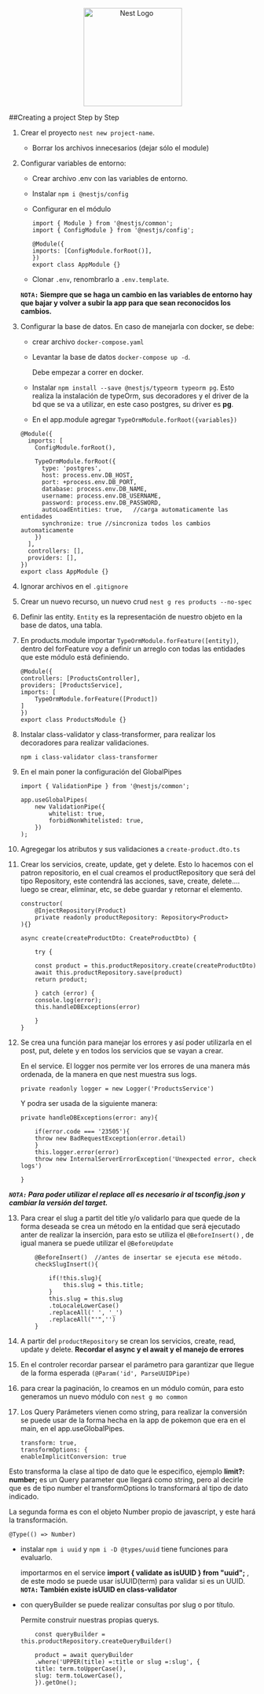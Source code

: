 <p align="center">
  <a href="http://nestjs.com/" target="blank"><img src="https://nestjs.com/img/logo-small.svg" width="200" alt="Nest Logo" /></a>
</p>

##Creating a project Step by Step

1. Crear el proyecto `nest new project-name`.
    * Borrar los archivos innecesarios (dejar sólo el module)


2. Configurar variables de entorno:
    * Crear archivo .env con las variables de entorno.
    * Instalar `npm i @nestjs/config`
    * Configurar en el módulo 
        ```
        import { Module } from '@nestjs/common';
        import { ConfigModule } from '@nestjs/config';

        @Module({
        imports: [ConfigModule.forRoot()],
        })
        export class AppModule {}
        ```

    * Clonar `.env`, renombrarlo a `.env.template`.

    **`NOTA:` Siempre que se haga un cambio en las variables de entorno hay que bajar y volver a subir la app para que sean reconocidos los cambios.**

3. Configurar la base de datos. En caso de manejarla con docker, se debe:
    * crear archivo `docker-compose.yaml`
    * Levantar la base de datos `docker-compose up -d`. 
    
        Debe empezar a correr en docker.
    * Instalar `npm install --save @nestjs/typeorm typeorm pg`.
    Esto realiza la instalación de typeOrm, sus decoradores y el driver de la bd que se va a utilizar, en este caso postgres, su driver es **pg**. 
    * En el app.module agregar `TypeOrmModule.forRoot({variables})` 
    ```
    @Module({
      imports: [
        ConfigModule.forRoot(),

        TypeOrmModule.forRoot({
          type: 'postgres',
          host: process.env.DB_HOST,
          port: +process.env.DB_PORT,
          database: process.env.DB_NAME,
          username: process.env.DB_USERNAME,
          password: process.env.DB_PASSWORD,
          autoLoadEntities: true,   //carga automaticamente las entidades
          synchronize: true //sincroniza todos los cambios automaticamente
        })
      ],
      controllers: [],
      providers: [],
    })
    export class AppModule {}
    ```

4. Ignorar archivos en el `.gitignore`

5. Crear un nuevo recurso, un nuevo crud `nest g res products --no-spec`

6. Definir las entity. 
`Entity` es la representación de nuestro objeto en la base de datos, una tabla.

7. En products.module importar `TypeOrmModule.forFeature([entity])`, dentro del forFeature voy a definir un arreglo con todas las entidades que este módulo está definiendo.

    ```
    @Module({
    controllers: [ProductsController],
    providers: [ProductsService],
    imports: [
        TypeOrmModule.forFeature([Product])
    ]
    })
    export class ProductsModule {}
    ```

8. Instalar class-validator y class-transformer, para realizar los decoradores para realizar validaciones.

    ``` 
    npm i class-validator class-transformer
    ```
9. En el main poner la configuración del GlobalPipes

    ```
    import { ValidationPipe } from '@nestjs/common';

    app.useGlobalPipes( 
        new ValidationPipe({
            whitelist: true,
            forbidNonWhitelisted: true,
        })
    );
    ```

10. Agregegar los atributos y sus validaciones a `create-product.dto.ts`

11. Crear los servicios, create, update, get y delete.
Esto lo hacemos con el patron repositorio, en el cual creamos el productRepository que será del tipo Repository, este contendrá las acciones, save, create, delete....
luego se crear, eliminar, etc, se debe guardar y retornar el elemento.

    ```
    constructor(
        @InjectRepository(Product)
        private readonly productRepository: Repository<Product>
    ){}

    async create(createProductDto: CreateProductDto) {
        
        try {

        const product = this.productRepository.create(createProductDto)
        await this.productRepository.save(product)
        return product;

        } catch (error) {
        console.log(error);
        this.handleDBExceptions(error)
        
        }
    }
    ```


12. Se crea una función para manejar los errores y así poder utilizarla en el post, put, delete y en todos los servicios que se vayan a crear.

    En el service. El logger nos permite ver los errores de una manera más ordenada, de la manera en que nest muestra sus logs.


    ```
    private readonly logger = new Logger('ProductsService')
    ```

    Y podra ser usada de la siguiente manera: 

    ```
    private handleDBExceptions(error: any){

        if(error.code === '23505'){
        throw new BadRequestException(error.detail)
        }
        this.logger.error(error)
        throw new InternalServerErrorException('Unexpected error, check logs')
        
    }
    ```

***`NOTA:` Para poder utilizar el replace all es necesario ir al tsconfig.json y cambiar la versión del target.***

13. Para crear el slug a partit del title y/o validarlo para que quede de la forma deseada se crea un método en la entidad que será ejecutado anter de realizar la inserción, para esto se utiliza el `@BeforeInsert()` , de igual manera se puede utilizar el `@BeforeUpdate`
    ```
        @BeforeInsert()  //antes de insertar se ejecuta ese método.
        checkSlugInsert(){
            
            if(!this.slug){
                this.slug = this.title;
            }
            this.slug = this.slug
            .toLocaleLowerCase()
            .replaceAll(' ', '_')
            .replaceAll("'",'')
        }
    ```

14. A partir del `productRepository` se crean los servicios, create, read, update y delete.
**Recordar el async y el await y el manejo de errores**

15. En el controler recordar parsear el parámetro para garantizar que llegue de la forma esperada `(@Param('id', ParseUUIDPipe)`

16. para crear la paginación, lo creamos en un módulo común, para esto generamos un nuevo módulo con `nest g mo common`

17. Los Query Parámeters vienen como string, para realizar la conversión se puede usar de la forma hecha en la app de pokemon que era en el main, en el app.useGlobalPipes.

    ```
    transform: true,
    transformOptions: {
    enableImplicitConversion: true
    ```
Esto transforma la clase al tipo de dato que le especifico, ejemplo **limit?: number;** es un Query parameter que llegará como string, pero al decirle que es de tipo number el transformOptions lo transformará al tipo de dato indicado.

La segunda forma es con el objeto Number propio de javascript, y este hará la transformación.

```
@Type(() => Number)
```

* instalar `npm i uuid` y `npm i -D @types/uuid` tiene funciones para evaluarlo.

    importarmos en el service **import { validate as isUUID } from "uuid";** , de este modo se puede usar isUUID(term) para validar si es un UUID.
    **`NOTA:` También existe isUUID en class-validator** 

* con queryBuilder se puede realizar consultas por slug o por título.

    Permite construir nuestras propias querys.
    ```
        const queryBuilder = this.productRepository.createQueryBuilder()

        product = await queryBuilder
        .where('UPPER(title) =:title or slug =:slug', {
        title: term.toUpperCase(),
        slug: term.toLowerCase(),
        }).getOne();
    ```


